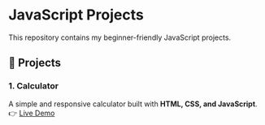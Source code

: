 # JavaScript Projects

This repository contains my beginner-friendly JavaScript projects.  

## 🚀 Projects

### 1. Calculator
A simple and responsive calculator built with **HTML, CSS, and JavaScript**.  
👉 [Live Demo](https://pavanpirates.github.io/javascript-projects/calculator/)  
